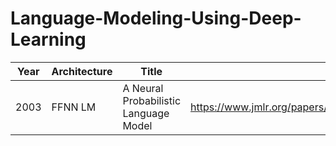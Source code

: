 # Language-Modeling-Using-Deep-Learning

| Year          | Architecture  | Title         | Link |
| ------------- | ------------- | ------------- | ------------- |
| 2003          | FFNN LM       | A Neural Probabilistic Language Model | https://www.jmlr.org/papers/volume3/bengio03a/bengio03a.pdf  |
